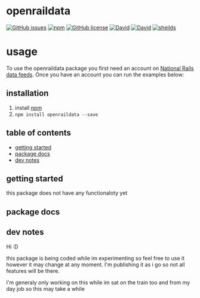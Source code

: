 # openraildata

[![GitHub issues](https://img.shields.io/github/issues/CarbonCollins/openraildata-nodejs.svg)](https://github.com/CarbonCollins/openraildata-nodejs/issues)
[![npm](https://img.shields.io/npm/v/openraildata.svg)](https://www.npmjs.com/package/openraildata)
[![GitHub license](https://img.shields.io/badge/license-MIT-blue.svg)](https://raw.githubusercontent.com/CarbonCollins/openraildata-nodejs/master/LICENSE)
[![David](https://img.shields.io/david/CarbonCollins/openraildata-nodejs.svg)]()
[![David](https://img.shields.io/david/dev/CarbonCollins/openraildata-nodejs.svg)]()
[![sheilds](https://img.shields.io/badge/status-WIP-yellow.svg)](https://img.shields.io/badge/status-WIP-yellow.svg)

# usage

To use the openraildata package you first need an account on [National Rails data feeds](https://datafeeds.nationalrail.co.uk/). Once you have an account you can run the examples below:

## installation
1. install [npm](https://nodejs.org "npm homepage")
2. `npm install openraildata --save`

## table of contents
- [getting started](#getting-started)
- [package docs](#package-docs)
- [dev notes](#dev-notes)

## getting started

this package does not have any functionaloty yet

## package docs


## dev notes

Hi :D

this package is being coded while im experimenting so feel free to use it however it may change at any moment. I'm publishing it as i go so not all features will be there.

I'm generaly only working on this while im sat on the train too and from my day job so this may take a while